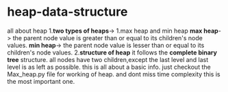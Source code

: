 # heap-data-structure
all about heap
1.**two types of heaps**-> 1.max heap and min heap
**max heap**-> the parent node value is greater than or equal to its children's node values.
**min heap**-> the parent node value is lesser than or equal to its children's node values.
2.**structure of heap**
it follows the **complete binary tree** structure.
all nodes have two children,except the last level and last level is as left as possible.
this is all about a basic info.
just checkout the Max_heap.py file for working of heap.
and dont miss time complexity this is the most important one.
